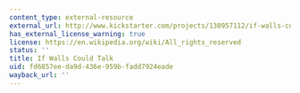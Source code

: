 ```yaml
---
content_type: external-resource
external_url: http://www.kickstarter.com/projects/130957112/if-walls-could-talk
has_external_license_warning: true
license: https://en.wikipedia.org/wiki/All_rights_reserved
status: ''
title: If Walls Could Talk
uid: fd6857ee-da9d-436e-959b-fadd7924eade
wayback_url: ''
---
```

